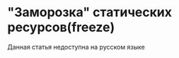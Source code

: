 <!--
{
    "title": "\"Заморозка\" статических ресурсов(freeze)",
    "longTitle": "\"Заморозка\" статических ресурсов(freeze) предлагаемая borschik",
    "createDate": "09-09-2013",
    "editDate": "14-09-2013",
    "summary": "\"freeze\" - способ оптимизации загрузки статики предлагаемый borschik.",
    "thumbnail": "",
    "authors": ["androsov-alexey"],
    "tags": ["tools", "borschik"],
    "translators": [],
    "type": "tools"
}
#META_LABEL-->

# "Заморозка" статических ресурсов(freeze)

Данная статья недоступна на русском языке
